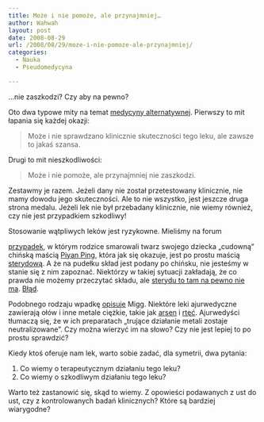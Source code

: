 ```yaml
---
title: Może i nie pomoże, ale przynajmniej…
author: Wahwah
layout: post
date: 2008-08-29
url: /2008/08/29/moze-i-nie-pomoze-ale-przynajmniej/
categories:
  - Nauka
  - Pseudomedycyna

---
```

&#8230;nie zaszkodzi? Czy aby na pewno?

Oto dwa typowe mity na temat [medycyny alternatywnej][1]. Pierwszy to mit łapania się każdej okazji:

> Może i nie sprawdzano klinicznie skuteczności tego leku, ale zawsze to jakaś szansa.

Drugi to mit nieszkodliwości:

> Może i nie pomoże, ale przynajmniej nie zaszkodzi.

Zestawmy je razem. Jeżeli dany nie został przetestowany klinicznie, nie mamy dowodu jego skuteczności. Ale to nie wszystko, jest jeszcze druga strona medalu. Jeżeli lek nie był przebadany klinicznie, nie wiemy również, czy nie jest przypadkiem szkodliwy!

<!--more-->Stosowanie wątpliwych leków jest ryzykowne. Mieliśmy na forum 

[przypadek][2], w którym rodzice smarowali twarz swojego dziecka „cudowną” chińską maścią [Piyan Ping][3], która jak się okazuje, jest po prostu maścią [sterydową][4]. A że na pudełku skład jest podany po chińsku, nie jesteśmy w stanie się z nim zapoznać. Niektórzy w takiej sytuacji zakładają, że co prawda nie możemy przeczytać składu, ale [sterydu to tam na pewno nie ma][5]. [Błąd][6].

Podobnego rodzaju wpadkę [opisuje][7] Migg. Niektóre leki ajurwedyczne zawierają ołów i inne metale ciężkie, takie jak [arsen][8] i [rtęć][9]. Ajurwedyści tłumaczą się, że w ich preparatach „trujące działanie metali zostaje neutralizowane”. Czy można wierzyć im na słowo? Czy nie jest lepiej to po prostu sprawdzić?

Kiedy ktoś oferuje nam lek, warto sobie zadać, dla symetrii, dwa pytania:

  1. Co wiemy o terapeutycznym działaniu tego leku?
  2. Co wiemy o szkodliwym działaniu tego leku?

Warto też zastanowić się, skąd to wiemy. Z opowieści podawanych z ust do ust, czy z kontrolowanych badań klinicznych? Które są bardziej wiarygodne?

 [1]: http://www.atopowe-zapalenie.pl/atopedia/Krytyka_medycyny_alternatywnej
 [2]: http://www.atopowe-zapalenie.pl/forum/viewtopic.php?f=1&t=3399&p=55282&hilit=999#p55282
 [3]: http://www.atopowe-zapalenie.pl/forum/viewtopic.php?t=370
 [4]: http://www.atopowe-zapalenie.pl/atopedia/Skutki_uboczne_kortykosteryd%C3%B3w
 [5]: http://www.atopowe-zapalenie.pl/forum/viewtopic.php?f=12&t=4056&p=70433&hilit=999#p70433
 [6]: http://www.atopowe-zapalenie.pl/atopedia/Piyan_Ping
 [7]: http://migg.wordpress.com/2008/08/28/ayurveda-i-metale-ciezkie/
 [8]: http://pl.wikipedia.org/wiki/Arsen
 [9]: http://pl.wikipedia.org/wiki/Rt%C4%99%C4%87